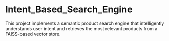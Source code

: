 # Intent_Based_Search_Engine
This project implements a semantic product search engine that intelligently understands user intent and retrieves the most relevant products from a FAISS-based vector store.
